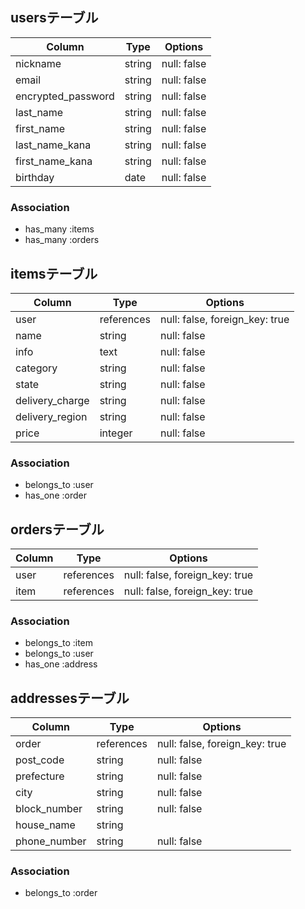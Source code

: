 ## usersテーブル

| Column | Type       | Options                        |
| ------ | ---------- | ------------------------------ |
| nickname  | string | null: false|
| email              | string | null: false |
| encrypted_password | string | null: false |
| last_name              | string | null: false |
| first_name              | string | null: false |
| last_name_kana              | string | null: false |
| first_name_kana              | string | null: false |
| birthday              | date | null: false |

### Association
- has_many :items
- has_many :orders


## itemsテーブル

| Column | Type       | Options                        |
| ------ | ---------- | ------------------------------ |
| user   | references | null: false, foreign_key: true |
| name  | string | null: false|
| info  | text | null: false|
| category  | string | null: false |
| state  | string | null: false|
| delivery_charge  | string | null: false|
| delivery_region  | string | null: false|
| price| integer | null: false |



### Association
- belongs_to :user
- has_one :order



## ordersテーブル

| Column | Type       | Options                        |
| ------ | ---------- | ------------------------------ |
| user   | references | null: false, foreign_key: true |
| item  | references | null: false, foreign_key: true |

### Association
- belongs_to :item
- belongs_to :user
- has_one :address


## addressesテーブル

| Column | Type       | Options                        |
| ------ | ---------- | ------------------------------ |
| order   | references | null: false, foreign_key: true |
| post_code  | string | null: false|
| prefecture  | string | null: false|
| city  | string | null: false|
| block_number  | string | null: false|
| house_name  | string | |
| phone_number  | string | null: false|

### Association
- belongs_to :order